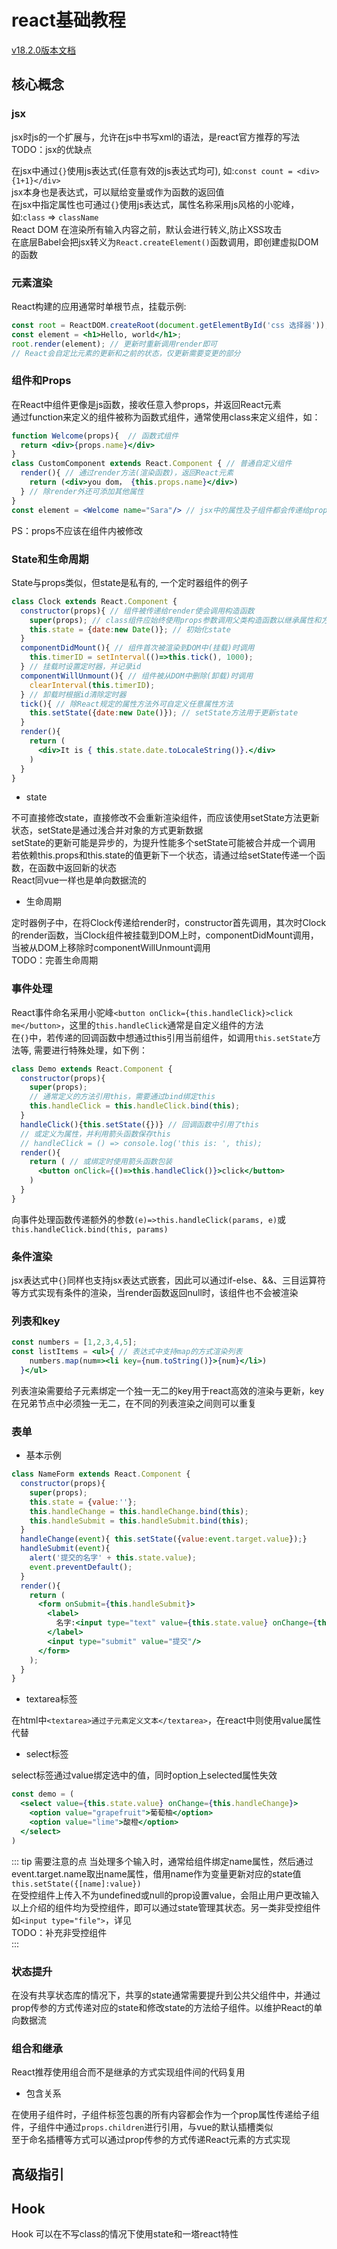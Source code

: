 # react基础教程

[v18.2.0版本文档](https://zh-hans.reactjs.org/docs/hello-world.html)

## 核心概念

### jsx

jsx时js的一个扩展与，允许在js中书写xml的语法，是react官方推荐的写法  
TODO：jsx的优缺点  

在jsx中通过`{}`使用js表达式(任意有效的js表达式均可), 如:`const count = <div>{1+1}</div>`  
jsx本身也是表达式，可以赋给变量或作为函数的返回值  
在jsx中指定属性也可通过`{}`使用js表达式，属性名称采用js风格的小驼峰，如:`class` => `className`  
React DOM 在渲染所有输入内容之前，默认会进行转义,防止XSS攻击  
在底层Babel会把jsx转义为`React.createElement()`函数调用，即创建虚拟DOM的函数  

### 元素渲染

React构建的应用通常时单根节点，挂载示例:

```jsx
const root = ReactDOM.createRoot(document.getElementById('css 选择器'));
const element = <h1>Hello, world</h1>;
root.render(element); // 更新时重新调用render即可
// React会自定比元素的更新和之前的状态，仅更新需要变更的部分
```

### 组件和Props

在React中组件更像是js函数，接收任意入参props，并返回React元素  
通过function来定义的组件被称为函数式组件，通常使用class来定义组件，如：

```jsx
function Welcome(props){  // 函数式组件
  return <div>{props.name}</div>
}
class CustomComponent extends React.Component { // 普通自定义组件
  render(){ // 通过render方法(渲染函数)，返回React元素
    return (<div>you dom， {this.props.name}</div>)
  } // 除render外还可添加其他属性
}
const element = <Welcome name="Sara"/> // jsx中的属性及子组件都会传递给props对象
```

PS：props不应该在组件内被修改  

### State和生命周期

State与props类似，但state是私有的, 一个定时器组件的例子  

```jsx
class Clock extends React.Component {
  constructor(props){ // 组件被传递给render使会调用构造函数
    super(props); // class组件应始终使用props参数调用父类构造函数以继承属性和方法
    this.state = {date:new Date()}; // 初始化state
  }
  componentDidMount(){ // 组件首次被渲染到DOM中(挂载)时调用
    this.timerID = setInterval(()=>this.tick(), 1000);
  } // 挂载时设置定时器，并记录id
  componentWillUnmount(){ // 组件被从DOM中删除(卸载)时调用
    clearInterval(this.timerID);
  } // 卸载时根据id清除定时器
  tick(){ // 除React规定的属性方法外可自定义任意属性方法
    this.setState({date:new Date()}); // setState方法用于更新state
  }
  render(){
    return (
      <div>It is { this.state.date.toLocaleString()}.</div>
    )
  }
}
```

- state

不可直接修改state，直接修改不会重新渲染组件，而应该使用setState方法更新状态，setState是通过浅合并对象的方式更新数据  
setState的更新可能是异步的，为提升性能多个setState可能被合并成一个调用  
若依赖this.props和this.state的值更新下一个状态，请通过给setState传递一个函数，在函数中返回新的状态  
React同vue一样也是单向数据流的  

- 生命周期

定时器例子中，在将Clock传递给render时，constructor首先调用，其次时Clock的render函数，当Clock组件被挂载到DOM上时，componentDidMount调用，当被从DOM上移除时componentWillUnmount调用  
TODO：完善生命周期

### 事件处理

React事件命名采用小驼峰`<button onClick={this.handleClick}>click me</button>`，这里的`this.handleClick`通常是自定义组件的方法  
在`{}`中，若传递的回调函数中想通过this引用当前组件，如调用`this.setState`方法等, 需要进行特殊处理，如下例：

```jsx
class Demo extends React.Component {
  constructor(props){
    super(props);
    // 通常定义的方法引用this，需要通过bind绑定this
    this.handleClick = this.handleClick.bind(this);
  }
  handleClick(){this.setState({})} // 回调函数中引用了this
  // 或定义为属性，并利用箭头函数保存this
  // handleClick = () => console.log('this is: ', this);
  render(){
    return ( // 或绑定时使用箭头函数包装
      <button onClick={()=>this.handleClick()}>click</button>
    )
  }
}
```

向事件处理函数传递额外的参数`(e)=>this.handleClick(params, e)`或`this.handleClick.bind(this, params)`  

### 条件渲染

jsx表达式中`{}`同样也支持jsx表达式嵌套，因此可以通过if-else、&&、三目运算符等方式实现有条件的渲染，当render函数返回null时，该组件也不会被渲染

### 列表和key

```jsx
const numbers = [1,2,3,4,5];
const listItems = <ul>{ // 表达式中支持map的方式渲染列表
    numbers.map(num=><li key={num.toString()}>{num}</li>)
  }</ul>
```

列表渲染需要给子元素绑定一个独一无二的key用于react高效的渲染与更新，key在兄弟节点中必须独一无二，在不同的列表渲染之间则可以重复

### 表单

- 基本示例

```jsx
class NameForm extends React.Component {
  constructor(props){
    super(props);
    this.state = {value:''};
    this.handleChange = this.handleChange.bind(this);
    this.handleSubmit = this.handleSubmit.bind(this);
  }
  handleChange(event){ this.setState({value:event.target.value});}
  handleSubmit(event){
    alert('提交的名字' + this.state.value);
    event.preventDefault();
  }
  render(){
    return (
      <form onSubmit={this.handleSubmit}>
        <label>
          名字:<input type="text" value={this.state.value} onChange={this.handleChange}/>
        </label>
        <input type="submit" value="提交"/>
      </form>
    );
  }
}
```

- textarea标签

在html中`<textarea>通过子元素定义文本</textarea>`，在react中则使用value属性代替

- select标签

select标签通过value绑定选中的值，同时option上selected属性失效

```jsx
const demo = (
  <select value={this.state.value} onChange={this.handleChange}>
    <option value="grapefruit">葡萄柚</option>
    <option value="lime">酸橙</option>
  </select>
)
```

::: tip 需要注意的点
当处理多个输入时，通常给组件绑定name属性，然后通过event.target.name取出name属性，借用name作为变量更新对应的state值`this.setState({[name]:value})`  
在受控组件上传入不为undefined或null的prop设置value，会阻止用户更改输入  
以上介绍的组件均为受控组件，即可以通过state管理其状态。另一类非受控组件如`<input type="file">`，详见  
TODO：补充非受控组件  
:::

### 状态提升

在没有共享状态库的情况下，共享的state通常需要提升到公共父组件中，并通过prop传参的方式传递对应的state和修改state的方法给子组件。以维护React的单向数据流  

### 组合和继承

React推荐使用组合而不是继承的方式实现组件间的代码复用  

- 包含关系

在使用子组件时，子组件标签包裹的所有内容都会作为一个prop属性传递给子组件，子组件中通过`props.children`进行引用，与vue的默认插槽类似  
至于命名插槽等方式可以通过prop传参的方式传递React元素的方式实现  

## 高级指引

## Hook

Hook 可以在不写class的情况下使用state和一塔react特性  
